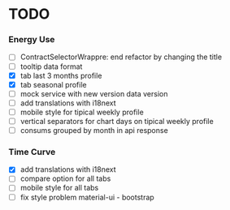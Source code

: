 # TODO

### Energy Use

- [ ] ContractSelectorWrappre: end refactor by changing the title
- [ ] tooltip data format
- [X] tab last 3 months profile
- [X] tab seasonal profile
- [ ] mock service with new version data version
- [ ] add translations with i18next
- [ ] mobile style for tipical weekly profile
- [ ] vertical separators for chart days on tipical weekly profile
- [ ] consums grouped by month in api response

### Time Curve

- [x] add translations with i18next
- [ ] compare option for all tabs
- [ ] mobile style for all tabs
- [ ] fix style problem material-ui - bootstrap
